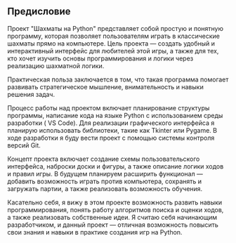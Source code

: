 ## Предисловие

Проект "Шахматы на Python" представляет собой простую и понятную программу, которая позволяет пользователям играть в классические шахматы прямо на компьютере. Цель проекта — создать удобный и интерактивный интерфейс для любителей этой игры, а также для тех, кто хочет изучить основы программирования и логики через реализацию шахматной логики.

Практическая польза заключается в том, что такая программа помогает развивать стратегическое мышление, внимательность и навыки решения задач.

Процесс работы над проектом включает планирование структуры программы, написание кода на языке Python с использованием среды разработки ( VS Code). Для реализации графического интерфейса я планирую использовать библиотеки, такие как Tkinter или Pygame. В ходе разработки я буду вести проект с помощью системы контроля версий Git.

Концепт проекта включает создание схемы пользовательского интерфейса, наброски доски и фигуры, а также описание логики ходов и правил игры. В будущем планируем расширить функционал — добавить возможность играть против компьютера, сохранять и загружать партии, а также реализовать возможность обучения.

Касательно себя, я вижу в этом проекте возможность развить навыки программирования, понять работу алгоритмов поиска и оценки ходов, а также реализовать собственные идеи. Я считаю себя начинающим разработчиком, и данный проект — отличная возможность повысить свои знания и навыки в практике создания игр на Python.